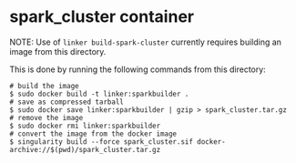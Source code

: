 # spark_cluster container
NOTE: Use of `linker build-spark-cluster` currently requires building an image from this directory.

This is done by running the following commands from this directory:

```
# build the image
$ sudo docker build -t linker:sparkbuilder .
# save as compressed tarball
$ sudo docker save linker:sparkbuilder | gzip > spark_cluster.tar.gz
# remove the image
$ sudo docker rmi linker:sparkbuilder
# convert the image from the docker image
$ singularity build --force spark_cluster.sif docker-archive://$(pwd)/spark_cluster.tar.gz
```